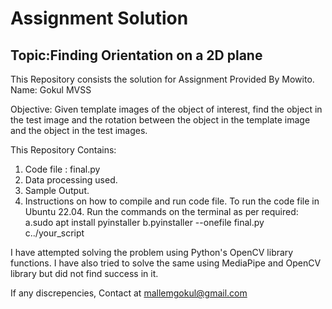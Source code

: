 <h1>Assignment Solution </h1>
<h2>Topic:Finding Orientation on a 2D plane</h2>

This Repository consists the solution for Assignment Provided By Mowito.
Name: Gokul MVSS

Objective: Given template images of the object of interest, find the object in the test image and the rotation between the object in the template image and the object in the test images. 

This Repository Contains: 
1. Code file : final.py
2. Data processing used.
3. Sample Output.
4. Instructions on how to compile and run code file.
   To run the code file in Ubuntu 22.04. Run the commands on the terminal as per required:
   a.sudo apt install pyinstaller
   b.pyinstaller --onefile final.py 
   c../your_script

I have attempted solving the problem using Python's OpenCV library functions. I have also tried to solve the same using MediaPipe and OpenCV library but did not find success in it.

If any discrepencies, Contact at mallemgokul@gmail.com



